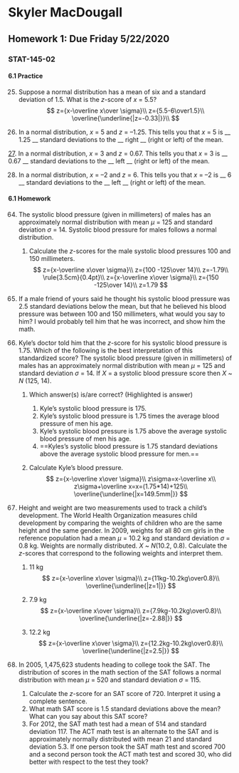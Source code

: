 # 	Skyler MacDougall

## Homework 1: Due Friday 5/22/2020

### STAT-145-02

#### 6.1 Practice

25. Suppose a normal distribution has a mean of six and a standard deviation of 1.5. What is the *z*-score of *x* = 5.5?
    $$
    z={x-\overline x\over \sigma}\\
    z={5.5-6\over1.5}\\
    \overline{\underline{|z=-0.33|}}\\
    $$
    
26. In a normal distribution, *x* = 5 and *z* = –1.25. This tells you that *x* = 5 is __ 1.25 __ standard deviations to the __ right __ (right or left) of the mean.

[27](https://openstax.org/books/introductory-statistics/pages/6-solutions#fs-idp37768720-solution). In a normal distribution, *x* = 3 and *z* = 0.67. This tells you that *x* = 3 is __ 0.67 __ standard deviations to the __ left __ (right or left) of the mean.

28. In a normal distribution, *x* = –2 and *z* = 6. This tells you that *x* = –2 is __ 6 __ standard deviations to the __ left __ (right or left) of the mean.

#### 6.1 Homework

64. The systolic blood pressure (given in millimeters) of males has an approximately normal distribution with mean *µ* = 125 and standard deviation *σ* = 14. Systolic blood pressure for males follows a normal distribution.

    1. Calculate the *z*-scores for the male systolic blood pressures 100 and 150 millimeters. 
        $$
        z={x-\overline x\over \sigma}\\
        z={100 -125\over 14}\\
        z=-1.79\\
        \rule{3.5cm}{0.4pt}\\
        z={x-\overline x\over \sigma}\\
        z={150 -125\over 14}\\
        z=1.79
        $$
        
2. If a male friend of yours said he thought his systolic blood  pressure was 2.5 standard deviations below the mean, but that he  believed his blood pressure was between 100 and 150 millimeters, what would you say to him?
        I would probably tell him that he was incorrect, and show him the math.
    
65. Kyle’s doctor told him that the *z*-score for his systolic blood pressure is 1.75. Which of the following is the  best interpretation of this standardized score? The systolic blood  pressure (given in millimeters) of males has an approximately normal  distribution with mean *µ* = 125 and standard deviation *σ* = 14. If *X* = a systolic blood pressure score then  *X* ~ *N* (125, 14).

    1. Which answer(s) is/are correct? (Highlighted is answer)

        1. Kyle’s systolic blood pressure is 175.
        2. Kyle’s systolic blood pressure is 1.75 times the average blood pressure of men his age.
        3. Kyle’s systolic blood pressure is 1.75 above the average systolic blood pressure of men his age.
        4. ==Kyles’s systolic blood pressure is 1.75 standard deviations above the average systolic blood pressure for men.==

    2. Calculate Kyle’s blood pressure.
        $$
        z={x-\overline x\over \sigma}\\
        z\sigma=x-\overline x\\
        z\sigma+\overline x=x=(1.75*14)+125\\
        \overline{\underline{|x=149.5mm|}}
        $$
        

66. Height and weight are two measurements used to track a child’s development. The World Health Organization measures child  development by comparing the weights of children who are the same height and the same gender. In 2009, weights for all 80 cm girls in the  reference population had a mean *µ* = 10.2 kg and standard deviation *σ* = 0.8 kg. Weights are normally distributed. *X* ~ *N*(10.2, 0.8). Calculate the *z*-scores that correspond to the following weights and interpret them.

    1. 11 kg
        $$
        z={x-\overline x\over \sigma}\\
        z={11kg-10.2kg\over0.8}\\
        \overline{\underline{|z=1|}}
        $$

    2. 7.9 kg
        $$
        z={x-\overline x\over \sigma}\\
        z={7.9kg-10.2kg\over0.8}\\
        \overline{\underline{|z=-2.88|}}
        $$

    3. 12.2 kg
        $$
        z={x-\overline x\over \sigma}\\
        z={12.2kg-10.2kg\over0.8}\\
        \overline{\underline{|z=2.5|}}
        $$

67. In 2005, 1,475,623 students heading to college took  the SAT. The distribution of scores in the math section of the SAT  follows a normal distribution with mean *µ* = 520 and standard deviation *σ* = 115.

    1. Calculate the *z*-score for an SAT score of 720. Interpret it using a complete sentence.
    2. What math SAT score is 1.5 standard deviations above the mean? What can you say about this SAT score?
    3. For 2012, the SAT math test had a mean of 514 and standard deviation 117. The ACT math test is an alternate to the SAT and is approximately  normally distributed with mean 21 and standard deviation 5.3. If one  person took the SAT math test and scored 700 and a second person took  the ACT math test and scored 30, who did better with respect to the test they took?